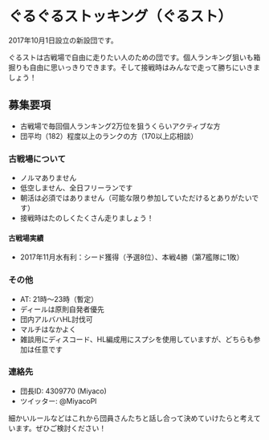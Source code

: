 # ぐるぐるストッキング（ぐるスト）

2017年10月1日設立の新設団です。

ぐるストは古戦場で自由に走りたい人のための団です。個人ランキング狙いも箱掘りも自由に思いっきりできます。そして接戦時はみんなで走って勝ちにいきましょう！

## 募集要項

* 古戦場で毎回個人ランキング2万位を狙うくらいアクティブな方
* 団平均（182）程度以上のランクの方（170以上応相談）

### 古戦場について

* ノルマありません
* 低空しません、全日フリーランです
* 朝活は必須ではありません（可能な限り参加していただけるとありがたいです）
* 接戦時はたのしくたくさん走りましょう！

#### 古戦場実績

* 2017年11月水有利：シード獲得（予選8位）、本戦4勝（第7艦隊に1敗）

### その他

* AT: 21時〜23時（暫定）
* ディールは原則自発者優先
* 団内アルバハHL討伐可
* マルチはなかよく
* 雑談用にディスコード、HL編成用にスプシを使用していますが、どちらも参加は任意です

### 連絡先

* 団長ID: 4309770 (Miyaco)
* ツイッター: @MiyacoPl

細かいルールなどはこれから団員さんたちと話し合って決めていけたらと考えています。ぜひご検討ください！
